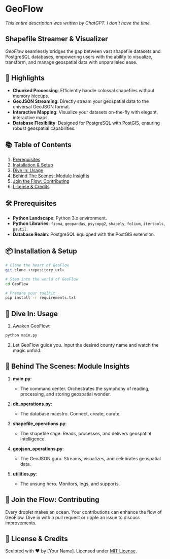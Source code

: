 
# GeoFlow

*This entire description was written by ChatGPT.*
*I don't have the time.*

## Shapefile Streamer & Visualizer

*GeoFlow* seamlessly bridges the gap between vast shapefile datasets and PostgreSQL databases, empowering users with the ability to visualize, transform, and manage geospatial data with unparalleled ease.

## 🚀 Highlights

- **Chunked Processing**: Efficiently handle colossal shapefiles without memory hiccups.
- **GeoJSON Streaming**: Directly stream your geospatial data to the universal GeoJSON format.
- **Interactive Mapping**: Visualize your datasets on-the-fly with elegant, interactive maps.
- **Database Flexibility**: Designed for PostgreSQL with PostGIS, ensuring robust geospatial capabilities.

## 📚 Table of Contents
1. [Prerequisites](#prerequisites)
2. [Installation & Setup](#installation--setup)
3. [Dive In: Usage](#dive-in-usage)
4. [Behind The Scenes: Module Insights](#behind-the-scenes-module-insights)
5. [Join the Flow: Contributing](#join-the-flow-contributing)
6. [License & Credits](#license--credits)

## 🛠 Prerequisites

- **Python Landscape**: Python 3.x environment.
- **Python Libraries**: `fiona`, `geopandas`, `psycopg2`, `shapely`, `folium`, `itertools`, `psutil`.
- **Database Realm**: PostgreSQL equipped with the PostGIS extension.

## 📦 Installation & Setup

```bash
# Clone the heart of GeoFlow
git clone <repository_url>

# Step into the world of GeoFlow
cd GeoFlow

# Prepare your toolkit
pip install -r requirements.txt
```

## 🌊 Dive In: Usage

1. Awaken GeoFlow:
```bash
python main.py
```
2. Let GeoFlow guide you. Input the desired county name and watch the magic unfold.

## 🧩 Behind The Scenes: Module Insights

1. **main.py**: 
    - The command center. Orchestrates the symphony of reading, processing, and storing geospatial wonder.

2. **db_operations.py**: 
    - The database maestro. Connect, create, curate.

3. **shapefile_operations.py**: 
    - The shapefile sage. Reads, processes, and delivers geospatial intelligence.

4. **geojson_operations.py**: 
    - The GeoJSON guru. Streams, visualizes, and celebrates geospatial data.

5. **utilities.py**: 
    - The unsung hero. Monitors, logs, and supports.

## 🌌 Join the Flow: Contributing

Every droplet makes an ocean. Your contributions can enhance the flow of GeoFlow. Dive in with a pull request or ripple an issue to discuss improvements.

## 📄 License & Credits

Sculpted with ❤️ by [Your Name]. Licensed under [MIT License](LICENSE).
